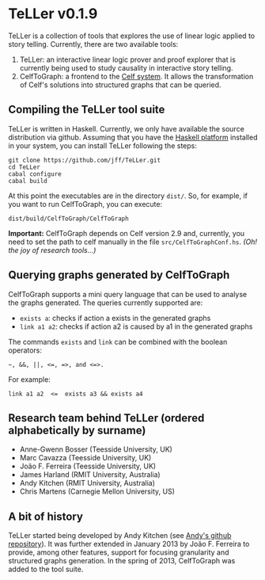 # TeLLer v0.1.9

TeLLer is a collection of tools that explores the use of linear logic applied to story telling.
Currently, there are two available tools:

 1. TeLLer: an interactive linear logic prover and proof explorer that is currently being used to study causality in interactive story telling.
 2. CelfToGraph: a frontend to the [Celf system](http://clf.github.io/celf). It allows the transformation of Celf's solutions into structured graphs that can be queried.

## Compiling the TeLLer tool suite
TeLLer is written in Haskell. Currently, we only have available the source distribution via github. 
Assuming that you have the [Haskell platform](http://www.haskell.org/platform/) installed in your system,
you can install TeLLer following the steps:

    git clone https://github.com/jff/TeLLer.git
    cd TeLLer
    cabal configure
    cabal build

At this point the executables are in the directory `dist/`. So, for example, if you want to run CelfToGraph,
you can execute:

    dist/build/CelfToGraph/CelfToGraph

**Important:** CelfToGraph depends on Celf version 2.9 and, currently, you need to set the path to celf manually
in the file `src/CelfToGraphConf.hs`. *(Oh! the joy of research tools...)*

## Querying graphs generated by CelfToGraph
CelfToGraph supports a mini query language that can be used to analyse the graphs generated. The queries
currently supported are:

 * `exists a`: checks if action a exists in the generated graphs
 * `link a1 a2`: checks if action a2 is caused by a1 in the generated graphs
  
The commands `exists` and `link` can be combined with the boolean operators:

    ~, &&, ||, <=, =>, and <=>.

For example: 

    link a1 a2  <=  exists a3 && exists a4


 

## Research team behind TeLLer (ordered alphabetically by surname)

 * Anne-Gwenn Bosser (Teesside University, UK)
 * Marc Cavazza (Teesside University, UK)
 * João F. Ferreira (Teesside University, UK)
 * James Harland (RMIT University, Australia)
 * Andy Kitchen (RMIT University, Australia)
 * Chris Martens (Carnegie Mellon University, US)

## A bit of history

TeLLer started being developed by Andy Kitchen (see [Andy's github repository](https://github.com/andykitchen/linear-logic)).
It was further extended in January 2013 by João F. Ferreira to provide, among other features, support for focusing granularity and structured
graphs generation. In the spring of 2013, CelfToGraph was added to the tool suite.

